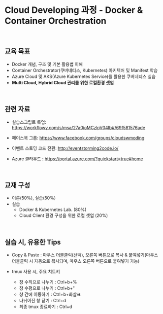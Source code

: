 #  Cloud Developing 과정 - Docker & Container Orchestration

<br/>

## 교육 목표

- Docker 개념, 구조 및 기본 활용법 이해
- Container Orchestrator(쿠버네티스, Kubernetes) 아키텍처 및 Manifest 학습
- Azure Cloud 및 AKS(Azure Kubernetes Service)를 활용한 쿠버네티스 실습
- **Multi Cloud, Hybrid Cloud 관리를 위한 로컬환경 셋업** 

<br/>

## 관련 자료

- 실습스크립트 룩업:
https://workflowy.com/s/msa/27a0ioMCzlpV04Ib#/69f581576ade

- 페이스북 그룹: 
https://www.facebook.com/groups/cloudswmoding  

- 이벤트 스토밍 코드 전환: 
http://eventstorming2code.io/  

- Azure 클라우드 : 
https://portal.azure.com/?quickstart=true#home

<br/>
  
## 교재 구성
* 이론(50%), 실습(50%)
* 실습 
  * Docker & Kubernetes Lab. (80%) 
  * Cloud Client 환경 구성을 위한 로컬 셋업 (20%)   

<br/>

## 실습 시, 유용한 Tips
* Copy & Paste : 마우스 더블클릭(선택), 오른쪽 버튼으로 복사 & 붙여넣기(마우스 더블클릭 시 자동으로 복사되며, 마우스 오른쪽 버튼으로 붙여넣기 가능)

* tmux 사용 시, 주요 치트키<br/>
  * 창 수직으로 나누기 : Ctrl+b+% <br/>
  * 창 수평으로 나누기 : Ctrl+b+" <br/>
  * 창 간에 이동하기 : Ctrl+b+화살표 <br/>
  * 나뉘어진 창 닫기 : Ctrl+d <br/>
  * 최종 tmux 종료하기 : Ctrl+d 

       
